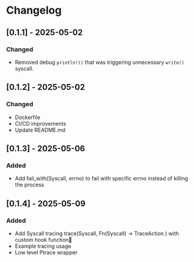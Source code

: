 # Changelog

## [0.1.1] - 2025-05-02
### Changed
- Removed debug `println!()` that was triggering unnecessary `write()` syscall.

## [0.1.2] - 2025-05-02
### Changed
- Dockerfile
- CI/CD improvements
- Update README.md

## [0.1.3] - 2025-05-06
### Added 
- Add fail_with(Syscall, errno) to fail with specific errno instead of killing the process

## [0.1.4] - 2025-05-09
### Added 
- Add Syscall tracing trace(Syscall, Fn(Syscall) -> TraceAction ) with custom hook function
- Example tracing usage
- Low level Ptrace wrapper
